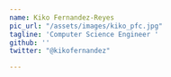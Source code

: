 ```yaml
---
name: Kiko Fernandez-Reyes
pic_url: "/assets/images/kiko_pfc.jpg"
tagline: 'Computer Science Engineer '
github: ''
twitter: "@kikofernandez"

---
```

